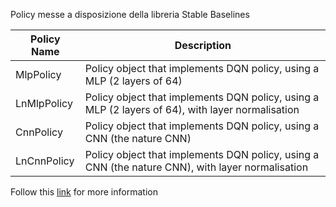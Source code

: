 Policy messe a disposizione della libreria Stable Baselines

Policy Name |   Description
------------|----------------
MlpPolicy |	Policy object that implements DQN policy, using a MLP (2 layers of 64)
LnMlpPolicy |	Policy object that implements DQN policy, using a MLP (2 layers of 64), with layer normalisation
CnnPolicy |	Policy object that implements DQN policy, using a CNN (the nature CNN)
LnCnnPolicy |	Policy object that implements DQN policy, using a CNN (the nature CNN), with layer normalisation

Follow this [link](https://stable-baselines.readthedocs.io/en/master/modules/dqn.html#dqn-policies) for more information
